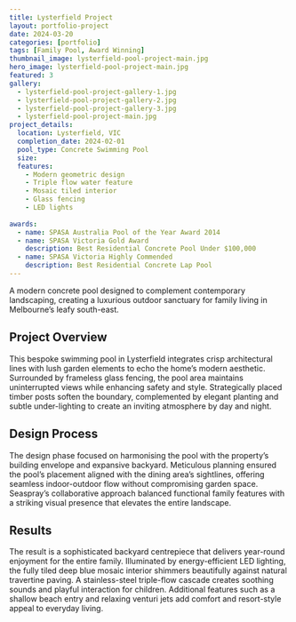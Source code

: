 ```yaml
---
title: Lysterfield Project
layout: portfolio-project
date: 2024-03-20
categories: [portfolio]
tags: [Family Pool, Award Winning]
thumbnail_image: lysterfield-pool-project-main.jpg
hero_image: lysterfield-pool-project-main.jpg
featured: 3
gallery:
  - lysterfield-pool-project-gallery-1.jpg
  - lysterfield-pool-project-gallery-2.jpg
  - lysterfield-pool-project-gallery-3.jpg
  - lysterfield-pool-project-main.jpg
project_details:
  location: Lysterfield, VIC
  completion_date: 2024-02-01
  pool_type: Concrete Swimming Pool
  size: 
  features:
    - Modern geometric design
    - Triple flow water feature
    - Mosaic tiled interior
    - Glass fencing
    - LED lights
  
awards:
  - name: SPASA Australia Pool of the Year Award 2014
  - name: SPASA Victoria Gold Award
    description: Best Residential Concrete Pool Under $100,000
  - name: SPASA Victoria Highly Commended
    description: Best Residential Concrete Lap Pool
---
```


A modern concrete pool designed to complement contemporary landscaping, creating a luxurious outdoor sanctuary for family living in Melbourne’s leafy south-east.

## Project Overview

This bespoke swimming pool in Lysterfield integrates crisp architectural lines with lush garden elements to echo the home’s modern aesthetic. Surrounded by frameless glass fencing, the pool area maintains uninterrupted views while enhancing safety and style. Strategically placed timber posts soften the boundary, complemented by elegant planting and subtle under-lighting to create an inviting atmosphere by day and night.


## Design Process

The design phase focused on harmonising the pool with the property’s building envelope and expansive backyard. Meticulous planning ensured the pool’s placement aligned with the dining area’s sightlines, offering seamless indoor-outdoor flow without compromising garden space. Seaspray’s collaborative approach balanced functional family features with a striking visual presence that elevates the entire landscape.

## Results

The result is a sophisticated backyard centrepiece that delivers year-round enjoyment for the entire family. Illuminated by energy-efficient LED lighting, the fully tiled deep blue mosaic interior shimmers beautifully against natural travertine paving. A stainless-steel triple-flow cascade creates soothing sounds and playful interaction for children. Additional features such as a shallow beach entry and relaxing venturi jets add comfort and resort-style appeal to everyday living.
